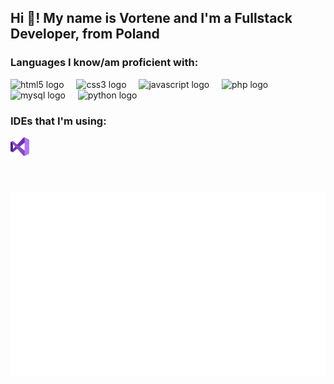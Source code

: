<h2 align="left">Hi 👋! My name is Vortene and I'm a Fullstack Developer, from Poland</h2>

###



<div align="left">
  <h3>Languages I know/am proficient with: </h3>
  <img src="https://cdn.jsdelivr.net/gh/devicons/devicon/icons/html5/html5-original.svg" height="30" alt="html5 logo"  />
  <img width="12" />
  <img src="https://cdn.jsdelivr.net/gh/devicons/devicon/icons/css3/css3-original.svg" height="30" alt="css3 logo"  />
  <img width="12" />
  <img src="https://cdn.jsdelivr.net/gh/devicons/devicon/icons/javascript/javascript-original.svg" height="30" alt="javascript logo"  />
  <img width="12" />
  <img src="https://cdn.jsdelivr.net/gh/devicons/devicon/icons/php/php-original.svg" height="30" alt="php logo"  />
  <img width="12" />
  <img src="https://cdn.jsdelivr.net/gh/devicons/devicon/icons/mysql/mysql-original.svg" height="30" alt="mysql logo"  />
  <img width="12" />
  <img src="https://cdn.jsdelivr.net/gh/devicons/devicon/icons/python/python-original.svg" height="30" alt="python logo"  />
  <img width="12" />
  <h3>IDEs that I'm using:</h3>
  <img src="https://raw.githubusercontent.com/Eeveelution/Eeveelution/master/assets/vs2019.svg" height="30" alt="python logo"  />
  <img width="12" />
</div>


###

<br clear="both">

![](https://github.com/Yupo2005/Yupo2005/blob/master/generated/overview.svg)
